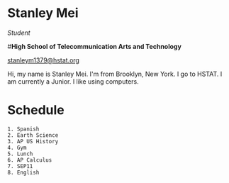 # Stanley Mei

_Student_


#**High School of Telecommunication Arts and Technology**

[stanleym1379@hstat.org](stanleym1379@hstat.org)

Hi, my name is Stanley Mei. I'm from Brooklyn, New York. I go to HSTAT. I am currently a Junior. I like using computers. 

# Schedule

    1. Spanish
    2. Earth Science
    3. AP US History
    4. Gym
    5. Lunch
    6. AP Calculus
    7. SEP11
    8. English